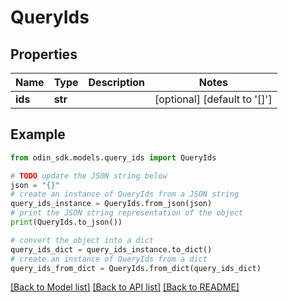 # QueryIds


## Properties

Name | Type | Description | Notes
------------ | ------------- | ------------- | -------------
**ids** | **str** |  | [optional] [default to '[]']

## Example

```python
from odin_sdk.models.query_ids import QueryIds

# TODO update the JSON string below
json = "{}"
# create an instance of QueryIds from a JSON string
query_ids_instance = QueryIds.from_json(json)
# print the JSON string representation of the object
print(QueryIds.to_json())

# convert the object into a dict
query_ids_dict = query_ids_instance.to_dict()
# create an instance of QueryIds from a dict
query_ids_from_dict = QueryIds.from_dict(query_ids_dict)
```
[[Back to Model list]](../README.md#documentation-for-models) [[Back to API list]](../README.md#documentation-for-api-endpoints) [[Back to README]](../README.md)


